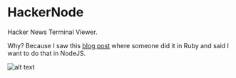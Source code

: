 HackerNode
==========

Hacker News Terminal Viewer.  

Why?  Because I saw this [blog post](http://andrewvos.com/2013/08/02/hacker-news-in-the-terminal/) where someone did it in Ruby and said I want to do that in NodeJS.  

	

![alt text](https://raw.github.com/TerryMooreII/HackerNode/master/imgs/hackerNode.jpg "HackerNode")
